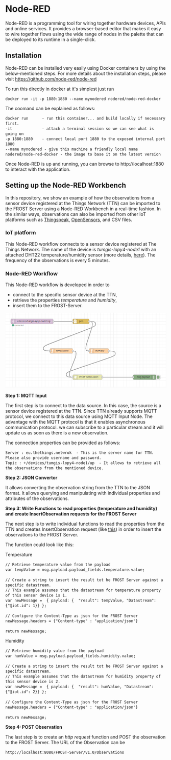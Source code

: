 # Node-RED

Node-RED is a programming tool for wiring together hardware devices, APIs and online services. It provides a browser-based editor that makes it easy to wire together flows using the wide range of nodes in the palette that can be deployed to its runtime in a single-click.

## Installation
Node-RED can be installed very easily using Docker containers by using the below-mentioned steps. For more details about the installation steps, please visit https://github.com/node-red/node-red

To run this directly in docker at it's simplest just run

    docker run -it -p 1880:1880 --name mynodered nodered/node-red-docker

The coomand can be explained as follows:

    docker run      - run this container... and build locally if necessary first.
    -it             - attach a terminal session so we can see what is going on
    -p 1880:1880    - connect local port 1880 to the exposed internal port 1880
    --name mynodered - give this machine a friendly local name
    nodered/node-red-docker - the image to base it on the latest version

Once Node-RED is up and running, you can browse to http://localhost:1880 to interact with the application.

## Setting up the Node-RED Workbench

In this repository, we show an example of how the observations from a sensor device registered at the Things Network (TTN) can be imported to the FROST Server using a Node-RED Workbench in a real-time fashion. In the similar ways, observations can also be imported from other IoT platforms such as [Thingspeak](https://thingspeak.com/), [OpenSensors](https://www.opensensors.com/), and CSV files.

### IoT platform

This Node-RED workflow connects to a sensor device registered at The Things Network. The name of the device is *tumgis-lopy4-node1* with an attached DHT22 temperature/humidity sensor (more details, [here](https://wiki.tum.de/display/geosensorweb/LoRaWAN+Node+-+Pycom+LoPy4)). The frequency of the observations is every 5 minutes.

### Node-RED Workflow

This Node-RED workflow is developed in order to
* connect to the specific sensor device at the TTN,  
* retrieve the properties *temperature* and *humidity*,
* insert them to the FROST-Server.

![SensorThings API UML Model](../doc/images/NodeREDWorkflow.png)

**Step 1: MQTT Input**

The first step is to connect to the data source. In this case, the source is a sensor device registered at the TTN. Since TTN already supports MQTT protocol, we connect to this data source using MQTT Input Node. The advantage with the MQTT protocol is that it enables asynchronous communication protocol. we can subscribe to a particular stream and it will update us as soon as there is a new observation.

The connection properties can be provided as follows:

    Server : eu.thethings.netwrok  - This is the server name for TTN. Please also provide username and password.
    Topic : +/devices/tumgis-lopy4-node1/up  - It allows to retrieve all the observations from the mentioned device.

**Step 2: JSON Convertor**

It allows converting the observation string from the TTN to the JSON format. It allows querying and manipulating with individual properties and attributes of the observations.

**Step 3: Write Functions to read properties (temperature and humidity) and create InsertObservation requests for the FROST Server**

The next step is to write individual functions to read the properties from the TTN and creates InsertObservation request (like [this](../FROST-Server/FROST.md#dynamic-information)) in order to insert the observations to the FROST Server.

The function could look like this:

Temperature

    // Retrieve temperature value from the payload
    var tempValue = msg.payload.payload_fields.temperature.value;

    // Create a string to insert the result tot he FROST Server against a specific datastream.
    // This example assumes that the datastream for temperature property of this sensor device is 1.
    var newMessage =  { payload: {  "result": tempValue, "Datastream": {"@iot.id": 1}} };

    // Configure the Content-Type as json for the FROST Server
    newMessage.headers = {"Content-type" : "application/json"}

    return newMessage;

Humidity

    // Retrieve humidity value from the payload
    var humValue = msg.payload.payload_fields.humidity.value;

    // Create a string to insert the result tot he FROST Server against a specific datastream.
    // This example assumes that the datastream for humidity property of this sensor device is 2.
    var newMessage =  { payload: {  "result": humValue, "Datastream": {"@iot.id": 2}} };

    // Configure the Content-Type as json for the FROST Server
    newMessage.headers = {"Content-type" : "application/json"}

    return newMessage;

**Step 4: POST Observation**

The last step is to create an *http request* function and POST the observation to the FROST Server. The URL of the Observation can be

    http://localhost:8080/FROST-Server/v1.0/Observations
